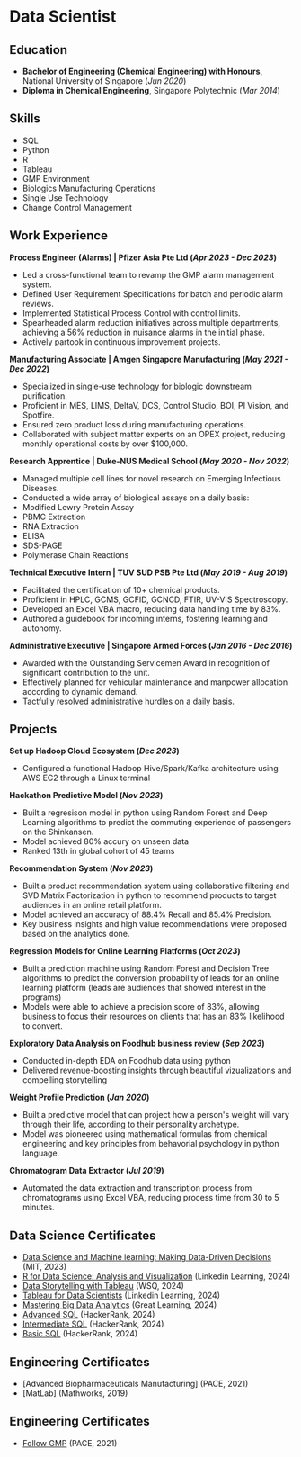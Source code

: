 # Data Scientist

## Education
- **Bachelor of Engineering (Chemical Engineering) with Honours**, National University of Singapore (_Jun 2020_)
- **Diploma in Chemical Engineering**, Singapore Polytechnic (_Mar 2014_)

## Skills
- SQL
- Python
- R
- Tableau
- GMP Environment
- Biologics Manufacturing Operations
- Single Use Technology
- Change Control Management

## Work Experience
**Process Engineer (Alarms) | Pfizer Asia Pte Ltd (_Apr 2023 - Dec 2023_)**
-	Led a cross-functional team to revamp the GMP alarm management system.
-	Defined User Requirement Specifications for batch and periodic alarm reviews.
-	Implemented Statistical Process Control with control limits.
-	Spearheaded alarm reduction initiatives across multiple departments, achieving a 56% reduction in nuisance alarms in the initial phase.
-	Actively partook in continuous improvement projects.

**Manufacturing Associate | Amgen Singapore Manufacturing (_May 2021 - Dec 2022_)**
-	Specialized in single-use technology for biologic downstream purification.
-	Proficient in MES, LIMS, DeltaV, DCS, Control Studio, BOI, PI Vision, and Spotfire.
-	Ensured zero product loss during manufacturing operations.
-	Collaborated with subject matter experts on an OPEX project, reducing monthly operational costs by over $100,000.

**Research Apprentice | Duke-NUS Medical School (_May 2020 - Nov 2022_)**
- Managed multiple cell lines for novel research on Emerging Infectious Diseases.
- Conducted a wide array of biological assays on a daily basis:
 - Modified Lowry Protein Assay
 - PBMC Extraction
 - RNA Extraction
 - ELISA
 - SDS-PAGE
 - Polymerase Chain Reactions

**Technical Executive Intern | TUV SUD PSB Pte Ltd (_May 2019 - Aug 2019_)**
- Facilitated the certification of 10+ chemical products.
- Proficient in HPLC, GCMS, GCFID, GCNCD, FTIR, UV-VIS Spectroscopy.
- Developed an Excel VBA macro, reducing data handling time by 83%.
- Authored a guidebook for incoming interns, fostering learning and autonomy.

**Administrative Executive | Singapore Armed Forces (_Jan 2016 - Dec 2016_)**
- Awarded with the Outstanding Servicemen Award in recognition of significant contribution to the unit.
- Effectively planned for vehicular maintenance and manpower allocation according to dynamic demand.
- Tactfully resolved administrative hurdles on a daily basis.

## Projects
**Set up Hadoop Cloud Ecosystem (_Dec 2023_)**
- Configured a functional Hadoop Hive/Spark/Kafka architecture using AWS EC2 through a Linux terminal

**Hackathon Predictive Model (_Nov 2023_)**
- Built a regresison model in python using Random Forest and Deep Learning algorithms to predict the commuting experience of passengers on the Shinkansen.
- Model achieved 80% accury on unseen data
- Ranked 13th in global cohort of 45 teams

**Recommendation System (_Nov 2023_)**
- Built a product recommendation system using collaborative filtering and SVD Matrix Factorization in python to recommend products to target audiences in an online retail platform.
- Model achieved an accuracy of 88.4% Recall and 85.4% Precision.
- Key business insights and high value recommendations were proposed based on the analytics done.

**Regression Models for Online Learning Platforms (_Oct 2023_)**
- Built a prediction machine using Random Forest and Decision Tree algorithms to predict the conversion probability of leads for an online learning platform (leads are audiences that showed interest in the programs)
- Models were able to achieve a precision score of 83%, allowing business to focus their resources on clients that has an 83% likelihood to convert.

**Exploratory Data Analysis on Foodhub business review (_Sep 2023_)**
- Conducted in-depth EDA on Foodhub data using python
- Delivered revenue-boosting insights through beautiful vizualizations and compelling storytelling

**Weight Profile Prediction (_Jan 2020_)**
- Built a predictive model that can project how a person's weight will vary through their life, according to their personality archetype.
- Model was pioneered using mathematical formulas from chemical engineering and key principles from behavorial psychology in python language.

**Chromatogram Data Extractor (_Jul 2019_)**
- Automated the data extraction and transcription process from chromatograms using Excel VBA, reducing process time from 30 to 5 minutes.

## Data Science Certificates
- [Data Science and Machine learning: Making Data-Driven Decisions](https://verify.mygreatlearning.com/verify/TDPIYERW) (MIT, 2023)
- [R for Data Science: Analysis and Visualization](https://www.linkedin.com/learning/certificates/ef83b170701be9e09c1d2d915a4cb358708b53f50d11928b3369b059240b1b44) (Linkedin Learning, 2024)
- [Data Storytelling with Tableau](https://drive.google.com/file/d/1kyyqHP5lxpUzE7C7CkHjURbDmq_jzgND/view?usp=drive_link) (WSQ, 2024)
- [Tableau for Data Scientists](https://www.linkedin.com/learning/certificates/2ed705fcdaea792cece7818434ff0795d58c31890025fb0b0a8835b487382fe6) (Linkedin Learning, 2024)
- [Mastering Big Data Analytics](https://verify.mygreatlearning.com/verify/BQAYLPHH) (Great Learning, 2024)
- [Advanced SQL](https://www.hackerrank.com/certificates/43ef2170bbf7) (HackerRank, 2024)
- [Intermediate SQL](https://www.hackerrank.com/certificates/7f610acdd716) (HackerRank, 2024)
- [Basic SQL](https://www.hackerrank.com/certificates/45eb453e945d) (HackerRank, 2024)

## Engineering Certificates
- [Advanced Biopharmaceuticals Manufacturing] (PACE, 2021)
- [MatLab] (Mathworks, 2019)

## Engineering Certificates
- [Follow GMP]() (PACE, 2021)


